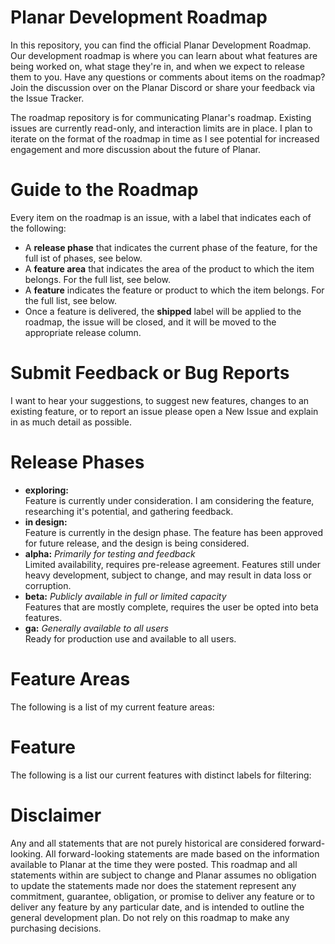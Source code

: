 # Planar Development Roadmap
In this repository, you can find the official Planar Development Roadmap. Our development roadmap is where you can learn about what features are being worked on, what stage they're in, and when we expect to release them to you. Have any questions or comments about items on the roadmap? Join the discussion over on the Planar Discord or share your feedback via the Issue Tracker.

The roadmap repository is for communicating Planar's roadmap. Existing issues are currently read-only, and interaction limits are in place. I plan to iterate on the format of the roadmap in time as I see potential for increased engagement and more discussion about the future of Planar. 

# Guide to the Roadmap
Every item on the roadmap is an issue, with a label that indicates each of the following: 
* A **release phase** that indicates the current phase of the feature, for the full ist of phases, see below.
* A **feature area** that indicates the area of the product to which the item belongs. For the full list, see below.
* A **feature** indicates the feature or product to which the item belongs. For the full list, see below.
* Once a feature is delivered, the **shipped** label will be applied to the roadmap, the issue will be closed, and it will be moved to the appropriate release column. 

# Submit Feedback or Bug Reports
I want to hear your suggestions, to suggest new features, changes to an existing feature, or to report an issue please open a New Issue and explain in as much detail as possible. 

# Release Phases
* **exploring:** <br>
Feature is currently under consideration. I am considering the feature, researching it's potential, and gathering feedback.
* **in design:** <br>
Feature is currently in the design phase. The feature has been approved for future release, and the design is being considered. 
* **alpha:** *Primarily for testing and feedback* <br>
Limited availability, requires pre-release agreement. Features still under heavy development, subject to change, and may result in data loss or corruption. 
* **beta:** *Publicly available in full or limited capacity*<br>
Features that are mostly complete, requires the user be opted into beta features. 
* **ga:** *Generally available to all users* <br>
Ready for production use and available to all users. 

# Feature Areas
The following is a list of my current feature areas:

# Feature
The following is a list our current features with distinct labels for filtering: 

# Disclaimer
Any and all statements that are not purely historical are considered forward-looking. All forward-looking statements are made based on the information available to Planar at the time they were posted. This roadmap and all statements within are subject to change and Planar assumes no obligation to update the statements made nor does the statement represent any commitment, guarantee, obligation, or promise to deliver any feature or to deliver any feature by any particular date, and is intended to outline the general development plan. Do not rely on this roadmap to make any purchasing decisions.
